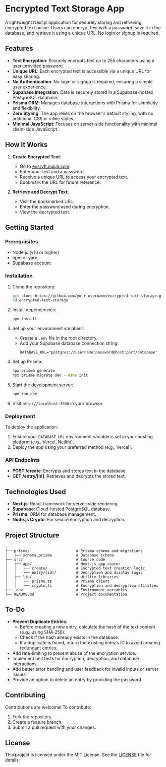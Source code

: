 # Encrypted Text Storage App

A lightweight Next.js application for securely storing and retrieving encrypted text online. Users can encrypt text with a password, save it in the database, and retrieve it using a unique URL. No login or signup is required.

## Features

- **Text Encryption**: Securely encrypts text up to 255 characters using a user-provided password.
- **Unique URL**: Each encrypted text is accessible via a unique URL for easy sharing.
- **No Authentication**: No login or signup is required, ensuring a simple user experience.
- **Supabase Integration**: Data is securely stored in a Supabase-hosted PostgreSQL database.
- **Prisma ORM**: Manages database interactions with Prisma for simplicity and flexibility.
- **Zero Styling**: The app relies on the browser's default styling, with no additional CSS or inline styles.
- **Minimal JavaScript**: Focuses on server-side functionality with minimal client-side JavaScript.

## How It Works

1. **Create Encrypted Text**:
   - Go to [ensryft.nuluh.com](ensryft.nuluh.com)
   - Enter your text and a password.
   - Receive a unique URL to access your encrypted text.
   - Bookmark the URL for future reference.

2. **Retrieve and Decrypt Text**:
   - Visit the bookmarked URL.
   - Enter the password used during encryption.
   - View the decrypted text.

## Getting Started

### Prerequisites

- Node.js (v16 or higher)
- npm or yarn
- Supabase account

### Installation

1. Clone the repository:
   ```bash
   git clone https://github.com/your-username/encrypted-text-storage.git
   cd encrypted-text-storage
   ```

2. Install dependencies:
   ```bash
   npm install
   ```

3. Set up your environment variables:
   - Create a `.env` file in the root directory.
   - Add your Supabase database connection string:
     ```env
     DATABASE_URL="postgres://username:password@host:port/database"
     ```

4. Set up Prisma:
   ```bash
   npx prisma generate
   npx prisma migrate dev --name init
   ```

5. Start the development server:
   ```bash
   npm run dev
   ```

6. Visit `http://localhost:3000` in your browser.

### Deployment

To deploy the application:

1. Ensure your `DATABASE_URL` environment variable is set in your hosting platform (e.g., Vercel, Netlify).
2. Deploy the app using your preferred method (e.g., Vercel).

### API Endpoints

- **POST /create**: Encrypts and stores text in the database.
- **GET /entry/[id]**: Retrieves and decrypts the stored text.

## Technologies Used

- **Next.js**: React framework for server-side rendering.
- **Supabase**: Cloud-hosted PostgreSQL database.
- **Prisma**: ORM for database management.
- **Node.js Crypto**: For secure encryption and decryption.

## Project Structure

```plaintext
.
├── prisma/                     # Prisma schema and migrations
│   ├── schema.prisma           # Database schema
├── src/                        # Source code
│   ├── app/                    # Next.js app router
│   │   ├── create/             # Encrypted text creation logic
│   │   ├── entry/[id]/         # Decryption and display logic
│   ├── lib/                    # Utility libraries
│   │   ├── prisma.ts           # Prisma client
│   │   ├── crypto.ts           # Encryption and decryption utilities
├── .env                        # Environment variables
├── README.md                   # Project documentation
```

## To-Do

- **Prevent Duplicate Entries**: 
  - Before creating a new entry, calculate the hash of the text content (e.g., using SHA-256).
  - Check if the hash already exists in the database.
  - If a duplicate is found, return the existing entry's ID to avoid creating redundant entries.
- Add rate-limiting to prevent abuse of the encryption service.
- Implement unit tests for encryption, decryption, and database interactions.
- Add better error handling and user feedback for invalid inputs or server issues.
- Provide an option to delete an entry by providing the password.

## Contributing

Contributions are welcome! To contribute:

1. Fork the repository.
2. Create a feature branch.
3. Submit a pull request with your changes.

## License

This project is licensed under the MIT License. See the [LICENSE](LICENSE) file for details.
